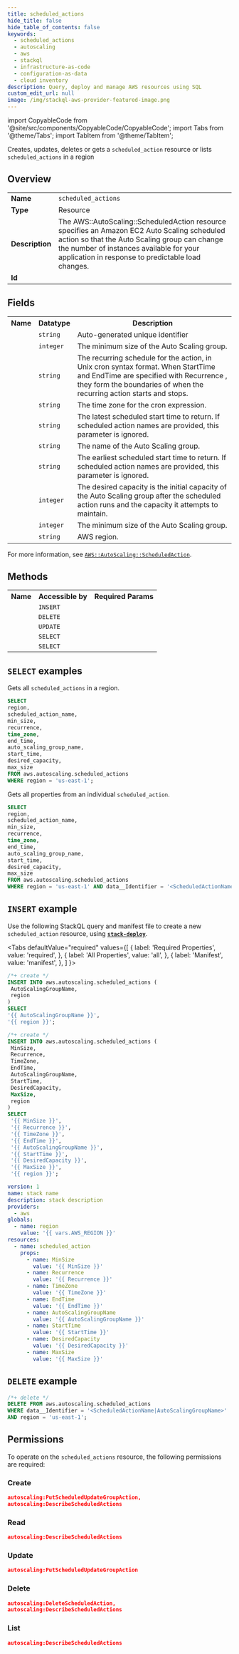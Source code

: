 ```yaml
---
title: scheduled_actions
hide_title: false
hide_table_of_contents: false
keywords:
  - scheduled_actions
  - autoscaling
  - aws
  - stackql
  - infrastructure-as-code
  - configuration-as-data
  - cloud inventory
description: Query, deploy and manage AWS resources using SQL
custom_edit_url: null
image: /img/stackql-aws-provider-featured-image.png
---
```


import CopyableCode from '@site/src/components/CopyableCode/CopyableCode';
import Tabs from '@theme/Tabs';
import TabItem from '@theme/TabItem';

Creates, updates, deletes or gets a <code>scheduled_action</code> resource or lists <code>scheduled_actions</code> in a region

## Overview
<table>
<tbody>
<tr><td><b>Name</b></td><td><code>scheduled_actions</code></td></tr>
<tr><td><b>Type</b></td><td>Resource</td></tr>
<tr><td><b>Description</b></td><td>The AWS::AutoScaling::ScheduledAction resource specifies an Amazon EC2 Auto Scaling scheduled action so that the Auto Scaling group can change the number of instances available for your application in response to predictable load changes.</td></tr>
<tr><td><b>Id</b></td><td><CopyableCode code="aws.autoscaling.scheduled_actions" /></td></tr>
</tbody>
</table>

## Fields
<table>
<tbody>
<tr><th>Name</th><th>Datatype</th><th>Description</th></tr><tr><td><CopyableCode code="scheduled_action_name" /></td><td><code>string</code></td><td>Auto-generated unique identifier</td></tr>
<tr><td><CopyableCode code="min_size" /></td><td><code>integer</code></td><td>The minimum size of the Auto Scaling group.</td></tr>
<tr><td><CopyableCode code="recurrence" /></td><td><code>string</code></td><td>The recurring schedule for the action, in Unix cron syntax format. When StartTime and EndTime are specified with Recurrence , they form the boundaries of when the recurring action starts and stops.</td></tr>
<tr><td><CopyableCode code="time_zone" /></td><td><code>string</code></td><td>The time zone for the cron expression.</td></tr>
<tr><td><CopyableCode code="end_time" /></td><td><code>string</code></td><td>The latest scheduled start time to return. If scheduled action names are provided, this parameter is ignored.</td></tr>
<tr><td><CopyableCode code="auto_scaling_group_name" /></td><td><code>string</code></td><td>The name of the Auto Scaling group.</td></tr>
<tr><td><CopyableCode code="start_time" /></td><td><code>string</code></td><td>The earliest scheduled start time to return. If scheduled action names are provided, this parameter is ignored.</td></tr>
<tr><td><CopyableCode code="desired_capacity" /></td><td><code>integer</code></td><td>The desired capacity is the initial capacity of the Auto Scaling group after the scheduled action runs and the capacity it attempts to maintain.</td></tr>
<tr><td><CopyableCode code="max_size" /></td><td><code>integer</code></td><td>The minimum size of the Auto Scaling group.</td></tr>
<tr><td><CopyableCode code="region" /></td><td><code>string</code></td><td>AWS region.</td></tr>
</tbody>
</table>

For more information, see <a href="https://docs.aws.amazon.com/AWSCloudFormation/latest/UserGuide/aws-resource-autoscaling-scheduledaction.html"><code>AWS::AutoScaling::ScheduledAction</code></a>.

## Methods

<table>
<tbody>
  <tr>
    <th>Name</th>
    <th>Accessible by</th>
    <th>Required Params</th>
  </tr>
  <tr>
    <td><CopyableCode code="create_resource" /></td>
    <td><code>INSERT</code></td>
    <td><CopyableCode code="AutoScalingGroupName, region" /></td>
  </tr>
  <tr>
    <td><CopyableCode code="delete_resource" /></td>
    <td><code>DELETE</code></td>
    <td><CopyableCode code="data__Identifier, region" /></td>
  </tr>
  <tr>
    <td><CopyableCode code="update_resource" /></td>
    <td><code>UPDATE</code></td>
    <td><CopyableCode code="data__Identifier, data__PatchDocument, region" /></td>
  </tr>
  <tr>
    <td><CopyableCode code="list_resources" /></td>
    <td><code>SELECT</code></td>
    <td><CopyableCode code="region" /></td>
  </tr>
  <tr>
    <td><CopyableCode code="get_resource" /></td>
    <td><code>SELECT</code></td>
    <td><CopyableCode code="data__Identifier, region" /></td>
  </tr>
</tbody>
</table>

## `SELECT` examples
Gets all <code>scheduled_actions</code> in a region.
```sql
SELECT
region,
scheduled_action_name,
min_size,
recurrence,
time_zone,
end_time,
auto_scaling_group_name,
start_time,
desired_capacity,
max_size
FROM aws.autoscaling.scheduled_actions
WHERE region = 'us-east-1';
```
Gets all properties from an individual <code>scheduled_action</code>.
```sql
SELECT
region,
scheduled_action_name,
min_size,
recurrence,
time_zone,
end_time,
auto_scaling_group_name,
start_time,
desired_capacity,
max_size
FROM aws.autoscaling.scheduled_actions
WHERE region = 'us-east-1' AND data__Identifier = '<ScheduledActionName>|<AutoScalingGroupName>';
```

## `INSERT` example

Use the following StackQL query and manifest file to create a new <code>scheduled_action</code> resource, using [__`stack-deploy`__](https://pypi.org/project/stack-deploy/).

<Tabs
    defaultValue="required"
    values={[
      { label: 'Required Properties', value: 'required', },
      { label: 'All Properties', value: 'all', },
      { label: 'Manifest', value: 'manifest', },
    ]
}>
<TabItem value="required">

```sql
/*+ create */
INSERT INTO aws.autoscaling.scheduled_actions (
 AutoScalingGroupName,
 region
)
SELECT 
'{{ AutoScalingGroupName }}',
'{{ region }}';
```
</TabItem>
<TabItem value="all">

```sql
/*+ create */
INSERT INTO aws.autoscaling.scheduled_actions (
 MinSize,
 Recurrence,
 TimeZone,
 EndTime,
 AutoScalingGroupName,
 StartTime,
 DesiredCapacity,
 MaxSize,
 region
)
SELECT 
 '{{ MinSize }}',
 '{{ Recurrence }}',
 '{{ TimeZone }}',
 '{{ EndTime }}',
 '{{ AutoScalingGroupName }}',
 '{{ StartTime }}',
 '{{ DesiredCapacity }}',
 '{{ MaxSize }}',
 '{{ region }}';
```
</TabItem>
<TabItem value="manifest">

```yaml
version: 1
name: stack name
description: stack description
providers:
  - aws
globals:
  - name: region
    value: '{{ vars.AWS_REGION }}'
resources:
  - name: scheduled_action
    props:
      - name: MinSize
        value: '{{ MinSize }}'
      - name: Recurrence
        value: '{{ Recurrence }}'
      - name: TimeZone
        value: '{{ TimeZone }}'
      - name: EndTime
        value: '{{ EndTime }}'
      - name: AutoScalingGroupName
        value: '{{ AutoScalingGroupName }}'
      - name: StartTime
        value: '{{ StartTime }}'
      - name: DesiredCapacity
        value: '{{ DesiredCapacity }}'
      - name: MaxSize
        value: '{{ MaxSize }}'

```
</TabItem>
</Tabs>

## `DELETE` example

```sql
/*+ delete */
DELETE FROM aws.autoscaling.scheduled_actions
WHERE data__Identifier = '<ScheduledActionName|AutoScalingGroupName>'
AND region = 'us-east-1';
```

## Permissions

To operate on the <code>scheduled_actions</code> resource, the following permissions are required:

### Create
```json
autoscaling:PutScheduledUpdateGroupAction,
autoscaling:DescribeScheduledActions
```

### Read
```json
autoscaling:DescribeScheduledActions
```

### Update
```json
autoscaling:PutScheduledUpdateGroupAction
```

### Delete
```json
autoscaling:DeleteScheduledAction,
autoscaling:DescribeScheduledActions
```

### List
```json
autoscaling:DescribeScheduledActions
```
